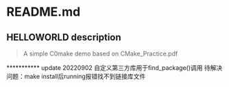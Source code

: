 # README.md

## HELLOWORLD description

> A simple C0make demo based on CMake_Practice.pdf 

*********** update  20220902
自定义第三方库用于find_package()调用
待解决问题：make install后running报错找不到链接库文件
